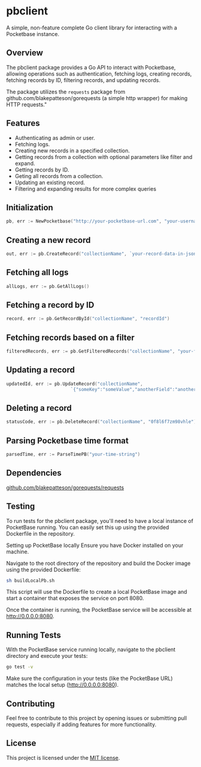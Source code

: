 # pbclient

A simple, non-feature complete Go client library for interacting with a Pocketbase instance.

## Overview

The pbclient package provides a Go API to interact with Pocketbase, allowing operations
such as authentication, fetching logs, creating records, fetching records by ID,
filtering records, and updating records.

The package utilizes the `requests` package from github.com/blakepatteson/gorequests
(a simple http wrapper) for making HTTP requests."

## Features

- Authenticating as admin or user.
- Fetching logs.
- Creating new records in a specified collection.
- Getting records from a collection with optional parameters like filter and expand.
- Getting records by ID.
- Geting all records from a collection.
- Updating an existing record.
- Filtering and expanding results for more complex queries

## Initialization

```go
pb, err := NewPocketbase("http://your-pocketbase-url.com", "your-username", "your-password", true) // true for admin, false for user
```

## Creating a new record

```go
out, err := pb.CreateRecord("collectionName", `your-record-data-in-json-format`)
```

## Fetching all logs

```go
allLogs, err := pb.GetAllLogs()
```

## Fetching a record by ID

```go
record, err := pb.GetRecordById("collectionName", "recordId")
```

## Fetching records based on a filter

```go
filteredRecords, err := pb.GetFilteredRecords("collectionName", "your-filter-string")
```

## Updating a record

```go
updatedId, err := pb.UpdateRecord("collectionName",
                        `{"someKey":"someValue","anotherField":"anotherValue"}`, "recordId")
```

## Deleting a record

```go
statusCode, err := pb.DeleteRecord("collectionName", "0f8l6f7zm98vhle")
```

## Parsing Pocketbase time format

```go
parsedTime, err := ParseTimePB("your-time-string")
```

## Dependencies

[github.com/blakepatteson/gorequests/requests](github.com/blakepatteson/gorequests/requests)

## Testing

To run tests for the pbclient package, you'll need to have a local instance of PocketBase
running. You can easily set this up using the provided Dockerfile in the repository.

Setting up PocketBase locally
Ensure you have Docker installed on your machine.

Navigate to the root directory of the repository and build the Docker image using the
provided Dockerfile:

```bash
sh buildLocalPb.sh
```

This script will use the Dockerfile to create a local PocketBase image and start a
container that exposes the service on port 8080.

Once the container is running, the PocketBase service will be accessible at http://0.0.0.0:8080.

## Running Tests

With the PocketBase service running locally, navigate to the pbclient directory and execute your tests:

```bash
go test -v
```

Make sure the configuration in your tests (like the PocketBase URL) matches the local setup (http://0.0.0.0:8080).

## Contributing

Feel free to contribute to this project by opening issues or submitting pull requests,
especially if adding features for more functionality.

## License

This project is licensed under the [MIT license](/LICENSE).
